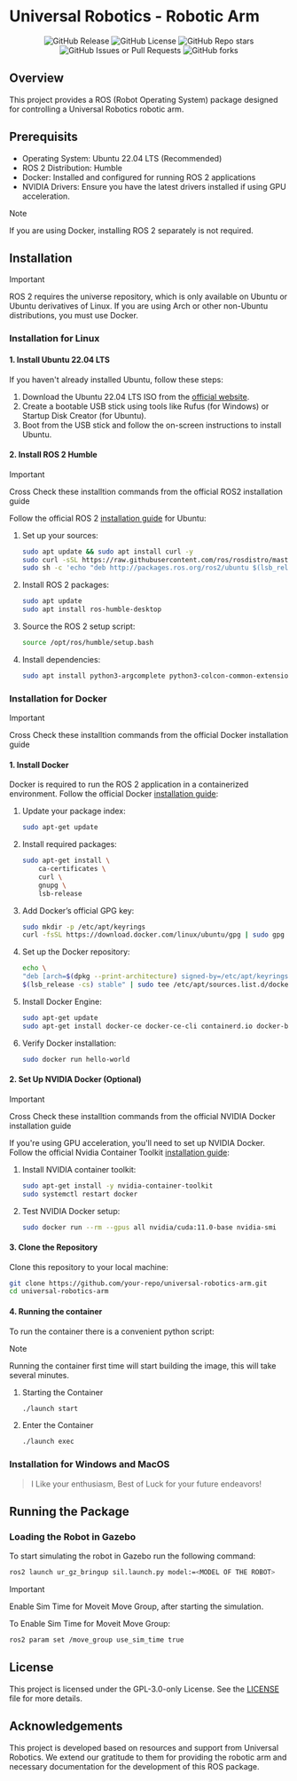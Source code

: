 # Universal Robotics - Robotic Arm

<p align="center">
  <img src="https://img.shields.io/github/v/release/Robotics-Society-PEC/Robotic-Arm" alt="GitHub Release">
  <img src="https://img.shields.io/github/license/Robotics-Society-PEC/Robotic-Arm" alt="GitHub License">
  <img src="https://img.shields.io/github/stars/Robotics-Society-PEC/Robotic-Arm?style=flat" alt="GitHub Repo stars">
  <img alt="GitHub Issues or Pull Requests" src="https://img.shields.io/github/issues/Robotics-Society-PEC/Robotic-Arm">
  <img alt="GitHub forks" src="https://img.shields.io/github/forks/Robotics-Society-PEC/Robotic-Arm?style=flat">
</p>

## Overview
This project provides a ROS (Robot Operating System) package designed for controlling a Universal Robotics robotic arm.

## Prerequisits

- Operating System: Ubuntu 22.04 LTS (Recommended)
- ROS 2 Distribution: Humble
- Docker: Installed and configured for running ROS 2 applications
- NVIDIA Drivers: Ensure you have the latest drivers installed if using GPU acceleration.

> [!NOTE]  
> If you are using Docker, installing ROS 2 separately is not required.

## Installation
> [!IMPORTANT]  
> ROS 2 requires the universe repository, which is only available on Ubuntu or Ubuntu derivatives of Linux. If you are using Arch or other non-Ubuntu distributions, you must use Docker.

### Installation for Linux
#### 1. Install Ubuntu 22.04 LTS

If you haven't already installed Ubuntu, follow these steps:

1. Download the Ubuntu 22.04 LTS ISO from the [official website](https://ubuntu.com/).
2. Create a bootable USB stick using tools like Rufus (for Windows) or Startup Disk Creator (for Ubuntu).
3. Boot from the USB stick and follow the on-screen instructions to install Ubuntu.

#### 2. Install ROS 2 Humble 
> [!IMPORTANT]  
> Cross Check these installtion commands from the official ROS2 installation guide

Follow the official ROS 2 [installation guide](https://docs.ros.org/en/humble/Installation/Ubuntu-Install-Debians.html) for Ubuntu:

1. Set up your sources:
    ```bash
    sudo apt update && sudo apt install curl -y
    sudo curl -sSL https://raw.githubusercontent.com/ros/rosdistro/master/ros.asc | sudo apt-key add -
    sudo sh -c 'echo "deb http://packages.ros.org/ros2/ubuntu $(lsb_release -cs) main" > /etc/apt/sources.list.d/ros2-latest.list'
    ```

2. Install ROS 2 packages:
    ```bash
    sudo apt update
    sudo apt install ros-humble-desktop
    ```

3. Source the ROS 2 setup script:
    ```bash
    source /opt/ros/humble/setup.bash
    ```
4. Install dependencies:
    ```bash
    sudo apt install python3-argcomplete python3-colcon-common-extensions
    ```

### Installation for Docker
> [!IMPORTANT]  
> Cross Check these installtion commands from the official Docker installation guide
#### 1. Install Docker
Docker is required to run the ROS 2 application in a containerized environment. Follow the official Docker [installation guide](https://docs.docker.com/desktop/install/linux-install/):

1. Update your package index:
    ```bash
    sudo apt-get update
    ```

2. Install required packages:
    ```bash
    sudo apt-get install \
        ca-certificates \
        curl \
        gnupg \
        lsb-release
    ```
 3. Add Docker’s official GPG key:

    ```bash
    sudo mkdir -p /etc/apt/keyrings
    curl -fsSL https://download.docker.com/linux/ubuntu/gpg | sudo gpg --dearmor -o /etc/apt/keyrings/docker.gp
    ```

 4. Set up the Docker repository:

    ```bash
    echo \
    "deb [arch=$(dpkg --print-architecture) signed-by=/etc/apt/keyrings/docker.gpg] https://download.docker.com/linux/ubuntu \
    $(lsb_release -cs) stable" | sudo tee /etc/apt/sources.list.d/docker.list > /dev/null
    ```

5. Install Docker Engine:
    ```bash
    sudo apt-get update
    sudo apt-get install docker-ce docker-ce-cli containerd.io docker-buildx-plugin docker-compose-plugin
    ```

6. Verify Docker installation:
    ```bash
    sudo docker run hello-world
    ```

#### 2. Set Up NVIDIA Docker (Optional)
> [!IMPORTANT]  
> Cross Check these installtion commands from the official NVIDIA Docker installation guide

If you're using GPU acceleration, you'll need to set up NVIDIA Docker. Follow the official Nvidia Container Toolkit [installation guide](https://docs.nvidia.com/datacenter/cloud-native/container-toolkit/latest/install-guide.html):

1. Install NVIDIA container toolkit:
    ```bash
    sudo apt-get install -y nvidia-container-toolkit
    sudo systemctl restart docker
    ```

2. Test NVIDIA Docker setup:
    ```bash
    sudo docker run --rm --gpus all nvidia/cuda:11.0-base nvidia-smi
    ```

#### 3. Clone the Repository
Clone this repository to your local machine:
```bash
git clone https://github.com/your-repo/universal-robotics-arm.git
cd universal-robotics-arm
```

#### 4. Running the container
To run the container there is a convenient python script:

> [!NOTE]
> Running the container first time will start building the image, this will take several minutes.

1. Starting the Container
    ```bash
    ./launch start
    ```

2. Enter the Container
    ```bash
    ./launch exec
    ```
### Installation for Windows and MacOS
> I Like your enthusiasm, Best of Luck for your future endeavors!

## Running the Package

### Loading the Robot in Gazebo
To start simulating the robot in Gazebo run the following command:
```bash
ros2 launch ur_gz_bringup sil.launch.py model:=<MODEL OF THE ROBOT>
```
> [!IMPORTANT]  
> Enable Sim Time for Moveit Move Group, after starting the simulation.

To Enable Sim Time for Moveit Move Group:
```bash
ros2 param set /move_group use_sim_time true
```
## License 
This project is licensed under the GPL-3.0-only License. See the [LICENSE](LICENSE) file for more details.

## Acknowledgements
This project is developed based on resources and support from Universal Robotics. We extend our gratitude to them for providing the robotic arm and necessary documentation for the development of this ROS package.
